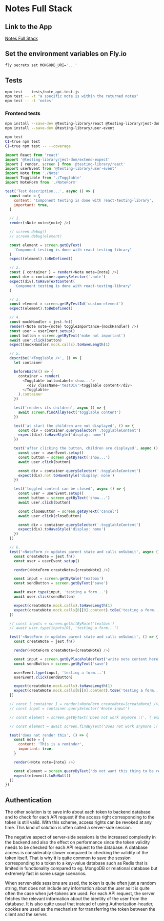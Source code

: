 # Notes Full Stack

## Link to the App

[Notes Full Stack](https://notes-full-stack.fly.dev/)

## Set the environment variables on Fly.io

```sh
fly secrets set MONGODB_URI='...'
```

## Tests

```sh
npm test -- tests/note_api.test.js
npm test -- -t "a specific note is within the returned notes"
npm test -- -t 'notes'
```

### Frontend tests

```sh
npm install --save-dev @testing-library/react @testing-library/jest-dom
npm install --save-dev @testing-library/user-event

npm test
CI=true npm test
CI=true npm test -- --coverage
```

```javascript
import React from 'react'
import '@testing-library/jest-dom/extend-expect'
import { render, screen } from '@testing-library/react'
import userEvent from '@testing-library/user-event'
import Note from './Note'
import Togglable from './Togglable'
import NoteForm from './NoteForm'

test('Test description...', async () => {
  const note = {
    content: 'Component testing is done with react-testing-library',
    important: true,
  }

  // 1.
  render(<Note note={note} />)

  // screen.debug()
  // screen.debug(element)

  const element = screen.getByText(
    'Component testing is done with react-testing-library'
  )
  expect(element).toBeDefined()

  // 2.
  const { container } = render(<Note note={note} />)
  const div = container.querySelector('.note')
  expect(div).toHaveTextContent(
    'Component testing is done with react-testing-library'
  )

  // 3.
  const element = screen.getByTestId('custom-element')
  expect(element).toBeDefined()

  // 4.
  const mockHandler = jest.fn()
  render(<Note note={note} toggleImportance={mockHandler} />)
  const user = userEvent.setup()
  const button = screen.getByText('make not important')
  await user.click(button)
  expect(mockHandler.mock.calls).toHaveLength(1)

  // 5.
  describe('<Togglable />', () => {
    let container

    beforeEach(() => {
      container = render(
        <Togglable buttonLabel='show...'>
          <div className='testDiv'>togglable content</div>
        </Togglable>
      ).container
    })

    test('renders its children', async () => {
      await screen.findAllByText('togglable content')
    })

    test('at start the children are not displayed', () => {
      const div = container.querySelector('.togglableContent')
      expect(div).toHaveStyle('display: none')
    })

    test('after clicking the button, children are displayed', async () => {
      const user = userEvent.setup()
      const button = screen.getByText('show...')
      await user.click(button)

      const div = container.querySelector('.togglableContent')
      expect(div).not.toHaveStyle('display: none')
    })

    test('toggled content can be closed', async () => {
      const user = userEvent.setup()
      const button = screen.getByText('show...')
      await user.click(button)

      const closeButton = screen.getByText('cancel')
      await user.click(closeButton)

      const div = container.querySelector('.togglableContent')
      expect(div).toHaveStyle('display: none')
    })
  })

  // 6.
  test('<NoteForm /> updates parent state and calls onSubmit', async () => {
    const createNote = jest.fn()
    const user = userEvent.setup()

    render(<NoteForm createNote={createNote} />)

    const input = screen.getByRole('textbox')
    const sendButton = screen.getByText('save')

    await user.type(input, 'testing a form...')
    await user.click(sendButton)

    expect(createNote.mock.calls).toHaveLength(1)
    expect(createNote.mock.calls[0][0].content).toBe('testing a form...')
  })

  // const inputs = screen.getAllByRole('textbox')
  // await user.type(inputs[0], 'testing a form...')

  test('<NoteForm /> updates parent state and calls onSubmit', () => {
    const createNote = jest.fn()

    render(<NoteForm createNote={createNote} />)

    const input = screen.getByPlaceholderText('write note content here')
    const sendButton = screen.getByText('save')

    userEvent.type(input, 'testing a form...')
    userEvent.click(sendButton)

    expect(createNote.mock.calls).toHaveLength(1)
    expect(createNote.mock.calls[0][0].content).toBe('testing a form...')
  })

  // const { container } = render(<NoteForm createNote={createNote} />)
  // const input = container.querySelector('#note-input')

  // const element = screen.getByText('Does not work anymore :(', { exact: false })

  // const element = await screen.findByText('Does not work anymore :(')

  test('does not render this', () => {
    const note = {
      content: 'This is a reminder',
      important: true,
    }

    render(<Note note={note} />)

    const element = screen.queryByText('do not want this thing to be rendered')
    expect(element).toBeNull()
  })
})
```

## Authentication

The other solution is to save info about each token to backend database and to check for each API request if the access right corresponding to the token is still valid. With this scheme, access rights can be revoked at any time. This kind of solution is often called a server-side session.

The negative aspect of server-side sessions is the increased complexity in the backend and also the effect on performance since the token validity needs to be checked for each API request to the database. A database access is considerably slower compared to checking the validity of the token itself. That is why it is quite common to save the session corresponding to a token to a key-value database such as Redis that is limited in functionality compared to eg. MongoDB or relational database but extremely fast in some usage scenarios.

When server-side sessions are used, the token is quite often just a random string, that does not include any information about the user as it is quite often the case when jwt-tokens are used. For each API request, the server fetches the relevant information about the identity of the user from the database. It is also quite usual that instead of using Authorization-header, cookies are used as the mechanism for transferring the token between the client and the server.
